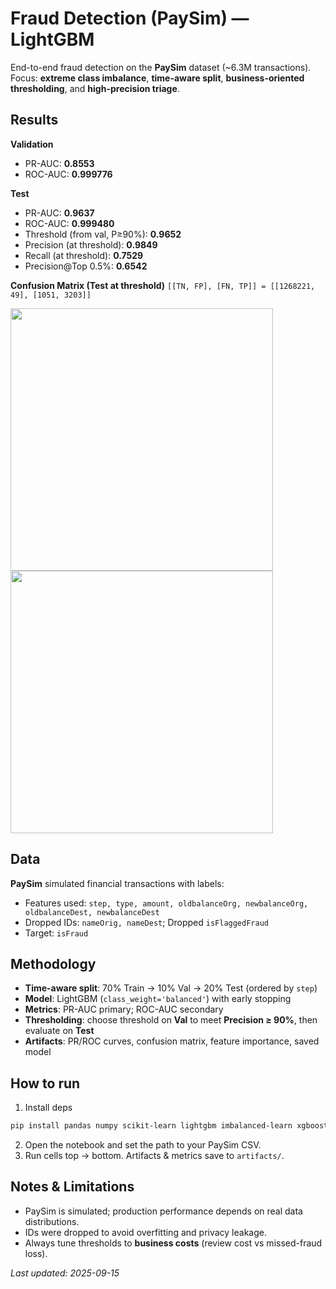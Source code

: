# Fraud Detection (PaySim) — LightGBM

End-to-end fraud detection on the **PaySim** dataset (~6.3M transactions).
Focus: **extreme class imbalance**, **time-aware split**, **business-oriented thresholding**, and **high-precision triage**.

##  Results

**Validation**
- PR-AUC: **0.8553**
- ROC-AUC: **0.999776**

**Test**
- PR-AUC: **0.9637**
- ROC-AUC: **0.999480**
- Threshold (from val, P≥90%): **0.9652**
- Precision (at threshold): **0.9849**
- Recall (at threshold): **0.7529**
- Precision@Top 0.5%: **0.6542**

**Confusion Matrix (Test at threshold)**
`[[TN, FP], [FN, TP]] = [[1268221, 49], [1051, 3203]]`

<img src="artifacts/pr_curve_test.png" width="420"> <img src="artifacts/roc_curve_test.png" width="420">

##  Data
**PaySim** simulated financial transactions with labels:
- Features used: `step, type, amount, oldbalanceOrg, newbalanceOrg, oldbalanceDest, newbalanceDest`
- Dropped IDs: `nameOrig, nameDest`; Dropped `isFlaggedFraud`
- Target: `isFraud`

##  Methodology
- **Time-aware split**: 70% Train → 10% Val → 20% Test (ordered by `step`)
- **Model**: LightGBM (`class_weight='balanced'`) with early stopping
- **Metrics**: PR-AUC primary; ROC-AUC secondary
- **Thresholding**: choose threshold on **Val** to meet **Precision ≥ 90%**, then evaluate on **Test**
- **Artifacts**: PR/ROC curves, confusion matrix, feature importance, saved model

## How to run
1) Install deps
```bash
pip install pandas numpy scikit-learn lightgbm imbalanced-learn xgboost matplotlib joblib
```
2) Open the notebook and set the path to your PaySim CSV.
3) Run cells top → bottom. Artifacts & metrics save to `artifacts/`.

##  Notes & Limitations
- PaySim is simulated; production performance depends on real data distributions.
- IDs were dropped to avoid overfitting and privacy leakage.
- Always tune thresholds to **business costs** (review cost vs missed-fraud loss).

_Last updated: 2025-09-15_
